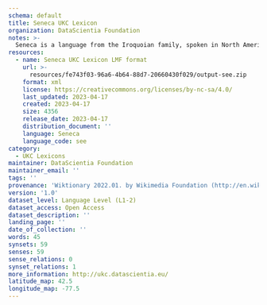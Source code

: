 ```yaml
---
schema: default
title: Seneca UKC Lexicon
organization: DataScientia Foundation
notes: >-
  Seneca is a language from the Iroquoian family, spoken in North America. The UKC Lexicon of Seneca is represented as a lexico-semantic network. It consists of words, word senses, synsets, as well as sense-level and synset-level relationships.
resources:
  - name: Seneca UKC Lexicon LMF format
    url: >-
      resources/fe743f03-96a6-4b64-88d7-20660430f029/output-see.zip
    format: xml
    license: https://creativecommons.org/licenses/by-nc-sa/4.0/
    last_updated: 2023-04-17
    created: 2023-04-17
    size: 4356
    release_date: 2023-04-17
    distribution_document: ''
    language: Seneca
    language_code: see
category:
  - UKC Lexicons
maintainer: DataScientia Foundation
maintainer_email: ''
tags: ''
provenance: 'Wiktionary 2022.01. by Wikimedia Foundation (http://en.wiktionary.org); CogNet 2.1 by Khuyagbaatar Batsuren, National University of Mongolia (http://cognet.ukc.disi.unitn.it); Native Languages of the Americas 2021.11. by Laura Redish and Orrin Lewis (http://www.native-languages.org); Princeton WordNet 2.1 by Princeton University (https://wordnet.princeton.edu)'
version: '1.0'
dataset_level: Language Level (L1-2)
dataset_access: Open Access
dataset_description: ''
landing_page: ''
date_of_collection: ''
words: 45
synsets: 59
senses: 59
sense_relations: 0
synset_relations: 1
more_information: http://ukc.datascientia.eu/
latitude_map: 42.5
longitude_map: -77.5
---
```

